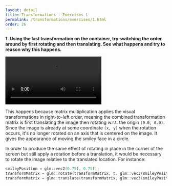 ```yaml
---
layout: detail
title: Transformations - Exercises 1
permalink: /transformations/exercises/1.html
order: 26
---
```


**1. Using the last transformation on the container, try switching the order around by first rotating and then translating. See what happens and try to reason why this happens.** 

<video src="{{ site.baseurl }}/assets/transformations/exercises/1/1.mp4"></video>

This happens because matrix multiplication applies the visual transformations in right-to-left order, meaning the combined transformation matrix is first translating the image then rotating w.r.t. the origin ```(0.0, 0.0)```. Since the image is already at some coordinate ```(x, y)``` when the rotation occurs, it's no longer rotated on an axis that is centered on the image. It gives the appearance of moving the smiley face in a circle.

In order to produce the same effect of rotating in place in the corner of the screen but still apply a rotation before a translation, it would be necessary to rotate the image relative to the translated location. For instance: 

```c++
smileyPosition = glm::vec2(0.75f, 0.75f);
transformMatrix = glm::rotate(transformMatrix, t, glm::vec3(smileyPosition, 1.0f));
transformMatrix = glm::translate(transformMatrix, glm::vec3(smileyPosition, 1.0f));
```